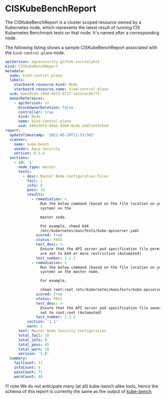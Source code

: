 # CISKubeBenchReport

The CISKubeBenchReport is a cluster scoped resource owned by a Kubernetes node, which represents the latest result
of running CIS Kubernetes Benchmark tests on that node. It's named after a corresponding node.

The following listing shows a sample CISKubeBenchReport associated with the `kind-control-plane` node.

```yaml
apiVersion: aquasecurity.github.io/v1alpha1
kind: CISKubeBenchReport
metadata:
  name: kind-control-plane
  labels:
    starboard.resource.kind: Node
    starboard.resource.name: kind-control-plane
  uid: 4aec0c8e-c98d-4b53-8727-1e22cacdb772
  ownerReferences:
    - apiVersion: v1
      blockOwnerDeletion: false
      controller: true
      kind: Node
      name: kind-control-plane
      uid: 6941ddfd-65be-4960-8cda-a4d11e53cbe9
report:
  updateTimestamp: '2021-05-20T11:53:58Z'
  scanner:
    name: kube-bench
    vendor: Aqua Security
    version: 0.5.0
  sections:
    - id: '1'
      node_type: master
      tests:
        - desc: Master Node Configuration Files
          fail: 1
          info: 0
          pass: 18
          results:
            - remediation: >
                Run the below command (based on the file location on your
                system) on the

                master node.

                For example, chmod 644
                /etc/kubernetes/manifests/kube-apiserver.yaml
              scored: true
              status: PASS
              test_desc: >-
                Ensure that the API server pod specification file permissions
                are set to 644 or more restrictive (Automated)
              test_number: 1.1.1
            - remediation: >
                Run the below command (based on the file location on your
                system) on the master node.

                For example,

                chown root:root /etc/kubernetes/manifests/kube-apiserver.yaml
              scored: true
              status: PASS
              test_desc: >-
                Ensure that the API server pod specification file ownership is
                set to root:root (Automated)
              test_number: 1.1.2
          section: '1.1'
          warn: 2
      text: Master Node Security Configuration
      total_fail: 10
      total_info: 0
      total_pass: 45
      total_warn: 10
      version: '1.6'
  summary:
    failCount: 11
    infoCount: 0
    passCount: 71
    warnCount: 40
```

!!! note
    We do not anticipate many (at all) kube-bench alike tools, hence the schema of this report is currently the same as
    the output of [kube-bench].

[kube-bench]: https://github.com/aquasecurity/kube-bench
